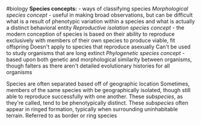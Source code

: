#biology 
**Species concepts:** - ways of classifying species
	*Morphological species concept* - useful in making broad observations, but can be difficult what is a result of phenotypic variation within a species and what is actually a distinct behavioral entity
	*Reproductive isolation species concept* - the modern conception of species is based on their ability to reproduce exclusively with members of their own species to produce viable, fit offspring
		Doesn't apply to species that reproduce asexually
		Can't be used to study organisms that are long extinct
	*Phylogenetic species concept* - based upon both genetic and morphological similarity between organisms, though falters as there aren't detailed evolutionary histories for all organisms

Species are often separated based off of geographic location
Sometimes, members of the same species with be geographically isolated, though still able to reproduce successfully with one another. These *subspecies*, as they're called, tend to be phenotypically distinct.
	These *subspecies* often appear in ringed formation, typically when surrounding uninhabitable terrain. Referred to as border or ring species
